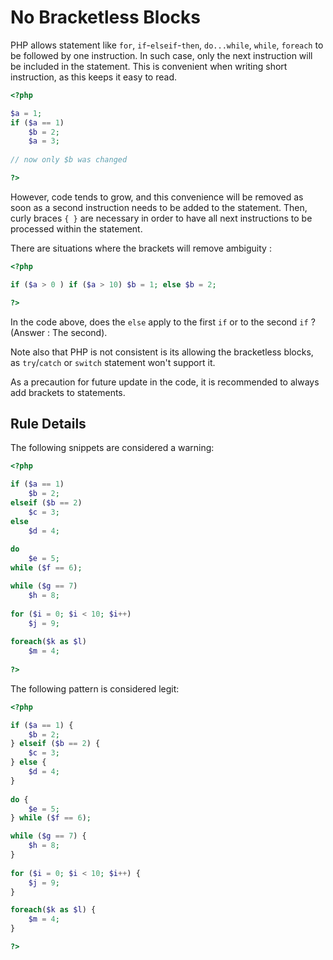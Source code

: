 <!-- Good Practices -->
# No Bracketless Blocks

PHP allows statement like `for`, `if`-`elseif`-`then`, `do...while`, `while`, `foreach` to be followed by one instruction. In such case, only the next instruction will be included in the statement. This is convenient when writing short instruction, as this keeps it easy to read. 

```php
<?php

$a = 1;
if ($a == 1) 
	$b = 2;
	$a = 3;
	
// now only $b was changed

?>
```
However, code tends to grow, and this convenience will be removed as soon as a second instruction needs to be added to the statement. Then, curly braces `{ }` are necessary in order to have all next instructions to be processed within the statement. 

There are situations where the brackets will remove ambiguity : 

```php
<?php

if ($a > 0 ) if ($a > 10) $b = 1; else $b = 2;

?>
```

In the code above, does the `else` apply to the first `if` or to the second `if` ? (Answer : The second). 

Note also that PHP is not consistent is its allowing the bracketless blocks, as `try`/`catch` or `switch` statement won't support it.

As a precaution for future update in the code, it is recommended to always add brackets to statements.


## Rule Details

The following snippets are considered a warning:

```php
<?php

if ($a == 1) 
	$b = 2;
elseif ($b == 2) 
	$c = 3;
else 
	$d = 4;
	
do
	$e = 5;
while ($f == 6);

while ($g == 7)
	$h = 8;
	
for ($i = 0; $i < 10; $i++) 
	$j = 9;
	
foreach($k as $l) 
	$m = 4;
	
?>
```


The following pattern is considered legit:

```php
<?php

if ($a == 1) {
	$b = 2;
} elseif ($b == 2) {
	$c = 3;
} else {
	$d = 4;
}
	
do {
	$e = 5;
} while ($f == 6);

while ($g == 7) {
	$h = 8;
}
	
for ($i = 0; $i < 10; $i++) {
	$j = 9;
}

foreach($k as $l) {
	$m = 4;
}

?>
```

